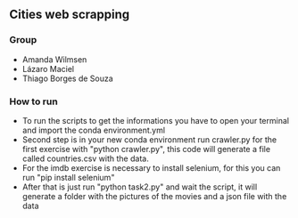 ## Cities web scrapping

### Group

- Amanda Wilmsen
- Lázaro Maciel
- Thiago Borges de Souza

### How to run

- To run the scripts to get the informations you have to open your terminal and import the conda environment.yml
- Second step is in your new conda environment run crawler.py for the first exercise with "python crawler.py", this code will generate a file called countries.csv with the data.
- For the imdb exercise is necessary to install selenium, for this you can run "pip install selenium"
- After that is just run "python task2.py" and wait the script, it will generate a folder with the pictures of the movies and a json file with the data

